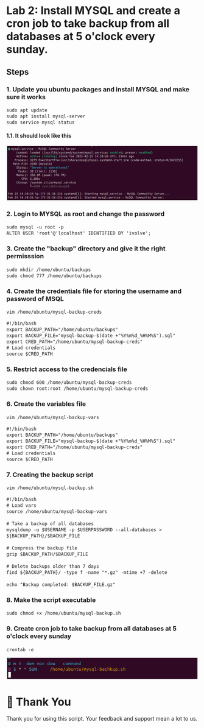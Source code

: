 # Lab 2:  Install MYSQL and create a cron job to take backup from all databases at 5 o'clock every sunday.
## Steps
### 1. Update you ubuntu packages and install MYSQL and make sure it works 
```
sudo apt update
sudo apt install mysql-server
sudo service mysql status
```
#### 1.1. It should look like this
<div align="center">
  <img src="Linux/lab2/mysql-works.png" alt="My Image" width="500">
</div>

### 2. Login to MYSQL as root and change the password 
```
sudo mysql -u root -p
ALTER USER 'root'@'localhost' IDENTIFIED BY 'ivolve';
```
### 3. Create the "backup" directory and give it the right permisssion
```
sudo mkdir /home/ubuntu/backups
sudo chmod 777 /home/ubuntu/backups 
```
### 4. Create the credentials file for storing the username and password of MSQL
```
vim /home/ubuntu/mysql-backup-creds
```
```
#!/bin/bash
export BACKUP_PATH="/home/ubuntu/backups"
export BACKUP_FILE="mysql-backup-$(date +"%Y%m%d_%H%M%S").sql"
export CRED_PATH="/home/ubuntu/mysql-backup-creds"
# Load credentials
source $CRED_PATH
```
### 5. Restrict access to the credencials file
```
sudo chmod 600 /home/ubuntu/mysql-backup-creds
sudo chown root:root /home/ubuntu/mysql-backup-creds
```
### 6. Create the variables file
```
vim /home/ubuntu/mysql-backup-vars
```
```
#!/bin/bash
export BACKUP_PATH="/home/ubuntu/backups"
export BACKUP_FILE="mysql-backup-$(date +"%Y%m%d_%H%M%S").sql"
export CRED_PATH="/home/ubuntu/mysql-backup-creds"
# Load credentials
source $CRED_PATH
```
### 7. Creating the backup script
```
vim /home/ubuntu/mysql-backup.sh
```
```
#!/bin/bash
# Load vars
source /home/ubuntu/mysql-backup-vars

# Take a backup of all databases
mysqldump -u $USERNAME -p $USERPASSWORD --all-databases > ${BACKUP_PATH}/$BACKUP_FILE

# Compress the backup file
gzip $BACKUP_PATH/$BACKUP_FILE

# Delete backups older than 7 days
find ${BACKUP_PATH}/ -type f -name "*.gz" -mtime +7 -delete

echo "Backup completed: $BACKUP_FILE.gz"
```
### 8. Make the script executable
```
sudo chmod +x /home/ubuntu/mysql-backup.sh
```
### 9. Create cron job to take backup from all databases at 5 o'clock every sunday
```
crontab -e
```
<div align="center">
  <img src="Linux/lab2/cron-job.png" alt="My Image" width="500">
</div>

# 🙏 Thank You
Thank you for using this script. Your feedback and support mean a lot to us.
